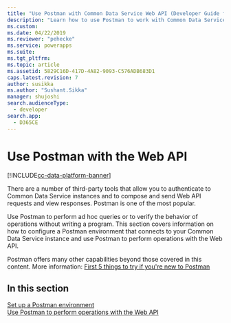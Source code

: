```yaml
---
title: "Use Postman with Common Data Service Web API (Developer Guide for Common Data Service)| MicrosoftDocs"
description: "Learn how to use Postman to work with Common Data Service Web API"
ms.custom: 
ms.date: 04/22/2019
ms.reviewer: "pehecke"
ms.service: powerapps
ms.suite: 
ms.tgt_pltfrm: 
ms.topic: article
ms.assetid: 5829C16D-417D-4A82-9093-C576ADB683D1
caps.latest.revision: 7
author: susikka
ms.author: "Sushant.Sikka"
manager: shujoshi
search.audienceType: 
  - developer
search.app: 
  - D365CE
---
```


# Use Postman with the Web API

[!INCLUDE[cc-data-platform-banner](../../../includes/cc-data-platform-banner.md)]

There are a number of third-party tools that allow you to authenticate to Common Data Service instances and to compose and send Web API requests and view responses. Postman is one of the most popular.

Use Postman to perform ad hoc queries or to verify the behavior of operations without writing a program. This section covers information on how to configure a Postman environment that connects to your Common Data Service instance and use Postman to perform operations with the Web API.

Postman offers many other capabilities beyond those covered in this content. More information: [First 5 things to try if you're new to Postman](https://blog.getpostman.com/2018/04/11/first-5-things-to-try-if-youre-new-to-postman/)

## In this section

[Set up a Postman environment](setup-postman-environment.md)<br>
[Use Postman to perform operations with the Web API](use-postman-perform-operations.md)<br>
